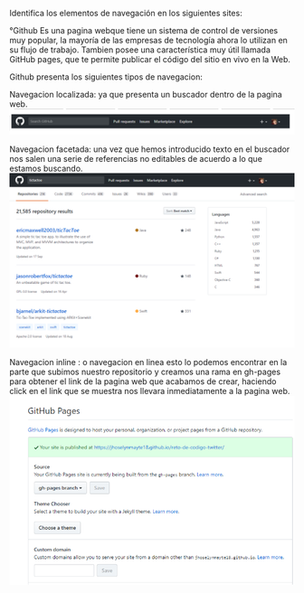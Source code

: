 Identifica los elementos de navegación en los siguientes sites:

°Github
Es una pagina webque tiene un sistema de control de versiones muy popular, la mayoría de las empresas de tecnología ahora lo utilizan en su flujo de trabajo. Tambien posee una característica muy útil llamada GitHub pages, que te permite publicar el código del sitio en vivo en la Web.

Github presenta los siguientes tipos de navegacion:

Navegacion localizada: ya que presenta un buscador dentro de la pagina web.
![](assets/img/Buscador.png )

Navegacion facetada: una vez que hemos introducido texto en el buscador nos salen una serie de referencias no editables de acuerdo a lo que estamos buscando.
![](assets/img/facetada.png )

Navegacion inline : o navegacion en linea esto lo podemos encontrar en la parte que subimos nuestro repositorio y creamos una rama en gh-pages para obtener el link de la pagina web que acabamos de crear, haciendo click en el link que se muestra nos llevara inmediatamente a la pagina web.
![](assets/img/Inline.png )